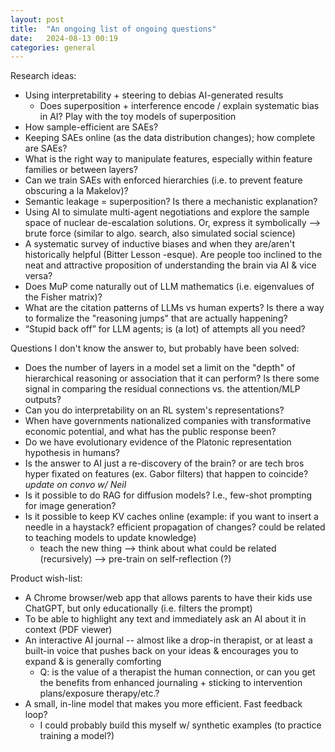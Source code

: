 ```yaml
---
layout: post
title:  "An ongoing list of ongoing questions"
date:   2024-08-13 00:19
categories: general
---
```


Research ideas:
- Using interpretability + steering to debias AI-generated results
	- Does superposition + interference encode / explain systematic bias in AI? Play with the toy models of superposition
- How sample-efficient are SAEs?
- Keeping SAEs online (as the data distribution changes); how complete are SAEs?
- What is the right way to manipulate features, especially within feature families or between layers?
- Can we train SAEs with enforced hierarchies (i.e. to prevent feature obscuring a la Makelov)?
- Semantic leakage = superposition? Is there a mechanistic explanation?
- Using AI to simulate multi-agent negotiations and explore the sample space of nuclear de-escalation solutions. Or, express it symbolically --> brute force (similar to algo. search, also simulated social science)
- A systematic survey of inductive biases and when they are/aren't historically helpful (Bitter Lesson -esque). Are people too inclined to the neat and attractive proposition of understanding the brain via AI & vice versa?
- Does MuP come naturally out of LLM mathematics (i.e. eigenvalues of the Fisher matrix)?
- What are the citation patterns of LLMs vs human experts? Is there a way to formalize the "reasoning jumps" that are actually happening?
- “Stupid back off” for LLM agents; is (a lot) of attempts all you need?

Questions I don't know the answer to, but probably have been solved:
- Does the number of layers in a model set a limit on the "depth" of hierarchical reasoning or association that it can perform? Is there some signal in comparing the residual connections vs. the attention/MLP outputs?
- Can you do interpretability on an RL system's representations?
- When have governments nationalized companies with transformative economic potential, and what has the public response been?
- Do we have evolutionary evidence of the Platonic representation hypothesis in humans?
- Is the answer to AI just a re-discovery of the brain? or are tech bros hyper fixated on features (ex. Gabor filters) that happen to coincide? *update on convo w/ Neil*
- Is it possible to do RAG for diffusion models? I.e., few-shot prompting for image generation?
- Is it possible to keep KV caches online (example: if you want to insert a needle in a haystack? efficient propagation of changes? could be related to teaching models to update knowledge)
	- teach the new thing --> think about what could be related (recursively) --> pre-train on self-reflection (?)

Product wish-list:
- A Chrome browser/web app that allows parents to have their kids use ChatGPT, but only educationally (i.e. filters the prompt)
- To be able to highlight any text and immediately ask an AI about it in context (PDF viewer)
- An interactive AI journal -- almost like a drop-in therapist, or at least a built-in voice that pushes back on your ideas & encourages you to expand & is generally comforting
	- Q: is the value of a therapist the human connection, or can you get the benefits from enhanced journaling + sticking to intervention plans/exposure therapy/etc.?
- A small, in-line model that makes you more efficient. Fast feedback loop?
	- I could probably build this myself w/ synthetic examples (to practice training a model?)